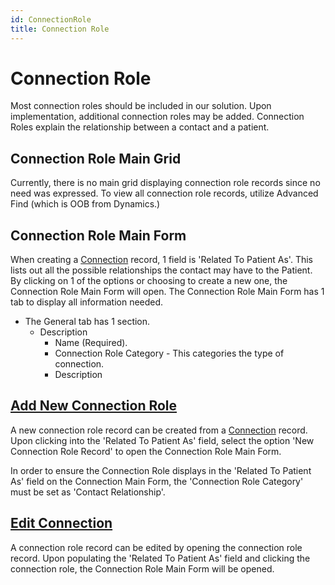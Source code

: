 ```yaml
---
id: ConnectionRole
title: Connection Role
---
```


# Connection Role

Most connection roles should be included in our solution. Upon implementation, additional connection roles may be added. Connection Roles explain the relationship between a contact and a patient. 

## Connection Role Main Grid

Currently, there is no main grid displaying connection role records since no need was expressed. To view all connection role records, utilize Advanced Find (which is OOB from Dynamics.)  

## Connection Role Main Form

When creating a [Connection](Connection.md) record, 1 field is 'Related To Patient As'. This lists out all the possible relationships the contact may have to the Patient. By clicking on 1 of the options or choosing to create a new one, the Connection Role Main Form will open. The Connection Role Main Form has 1 tab to display all information needed. 

- The General tab has 1 section.
    - Description
        - Name (Required). 
        - Connection Role Category - This categories the type of connection.
        - Description

## <u> Add New Connection Role </u> 

A new connection role record can be created from a [Connection](Connection.md) record. Upon clicking into the 'Related To Patient As' field, select the option 'New Connection Role Record' to open the Connection Role Main Form.

In order to ensure the Connection Role displays in the 'Related To Patient As' field on the Connection Main Form, the 'Connection Role Category' must be set as 'Contact Relationship'. 

## <u> Edit Connection </u> 

A connection role record can be edited by opening the connection role record. Upon populating the 'Related To Patient As' field and clicking the connection role, the Connection Role Main Form will be opened.